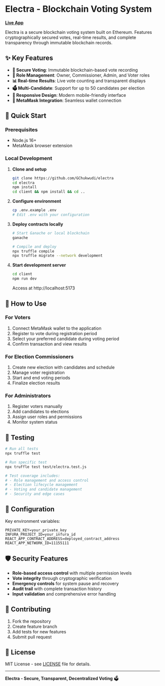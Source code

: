 # Electra - Blockchain Voting System

**[Live App](https://electra-tw0n.onrender.com/)**

Electra is a secure blockchain voting system built on Ethereum. Features cryptographically secured votes, real-time results, and complete transparency through immutable blockchain records.

## ✨ Key Features

- **🔐 Secure Voting**: Immutable blockchain-based vote recording
- **👥 Role Management**: Owner, Commissioner, Admin, and Voter roles
- **📊 Real-time Results**: Live vote counting and transparent displays
- **🗳️ Multi-Candidate**: Support for up to 50 candidates per election
- **📱 Responsive Design**: Modern mobile-friendly interface
- **🔗 MetaMask Integration**: Seamless wallet connection

## 🚀 Quick Start

### Prerequisites
- Node.js 16+
- MetaMask browser extension

### Local Development

1. **Clone and setup**
   ```bash
   git clone https://github.com/GChukwudi/electra
   cd electra
   npm install
   cd client && npm install && cd ..
   ```

2. **Configure environment**
   ```bash
   cp .env.example .env
   # Edit .env with your configuration
   ```

3. **Deploy contracts locally**
   ```bash
   # Start Ganache or local blockchain
   ganache

   # Compile and deploy
   npx truffle compile
   npx truffle migrate --network development
   ```

4. **Start development server**
   ```bash
   cd client
   npm run dev
   ```

   Access at http://localhost:5173

## 📖 How to Use

### For Voters
1. Connect MetaMask wallet to the application
2. Register to vote during registration period
3. Select your preferred candidate during voting period
4. Confirm transaction and view results

### For Election Commissioners
1. Create new election with candidates and schedule
2. Manage voter registration
3. Start and end voting periods
4. Finalize election results

### For Administrators
1. Register voters manually
2. Add candidates to elections
3. Assign user roles and permissions
4. Monitor system status

## 🧪 Testing

```bash
# Run all tests
npx truffle test

# Run specific test
npx truffle test test/electra.test.js

# Test coverage includes:
# - Role management and access control
# - Election lifecycle management
# - Voting and candidate management
# - Security and edge cases
```

## 🔧 Configuration

Key environment variables:
```env
PRIVATE_KEY=your_private_key
INFURA_PROJECT_ID=your_infura_id
REACT_APP_CONTRACT_ADDRESS=deployed_contract_address
REACT_APP_NETWORK_ID=11155111
```

## 🛡️ Security Features

- **Role-based access control** with multiple permission levels
- **Vote integrity** through cryptographic verification
- **Emergency controls** for system pause and recovery
- **Audit trail** with complete transaction history
- **Input validation** and comprehensive error handling

## 🤝 Contributing

1. Fork the repository
2. Create feature branch
3. Add tests for new features
4. Submit pull request

## 📄 License

MIT License - see [LICENSE](LICENSE) file for details.

---

**Electra - Secure, Transparent, Decentralized Voting** 🗳️